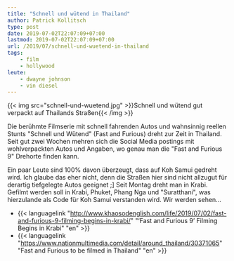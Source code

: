 ```yaml
---
title: "Schnell und wütend in Thailand"
author: Patrick Kollitsch
type: post
date: 2019-07-02T22:07:09+07:00
lastmod: 2019-07-02T22:07:09+07:00
url: /2019/07/schnell-und-wuetend-in-thailand
tags:
    - film
    - hollywood
leute:
    - dwayne johnson
    - vin diesel
---
```


{{< img src="schnell-und-wuetend.jpg" >}}Schnell und w&uuml;tend gut verpackt auf Thailands Stra&szlig;en{{< /img >}}

Die ber&uuml;hmte Filmserie mit schnell fahrenden Autos und wahnsinnig reellen Stunts "Schnell und W&uuml;tend" (Fast and Furious) dreht zur Zeit in Thailand. Seit gut zwei Wochen mehren sich die Social Media postings mit wohlverpackten Autos und Angaben, wo genau man die "Fast and Furious 9" Drehorte finden kann. 

Ein paar Leute sind 100% davon &uuml;berzeugt, dass auf Koh Samui gedreht wird. Ich glaube das eher nicht, denn die Stra&szlig;en hier sind nicht allzugut f&uuml;r derartig tiefgelegte Autos geeignet ;] Seit Montag dreht man in Krabi. Gefilmt werden soll in Krabi, Phuket, Phang Nga und "Suratthani", was hierzulande als Code f&uuml;r Koh Samui verstanden wird. Wir werden sehen...

- {{< languagelink "http://www.khaosodenglish.com/life/2019/07/02/fast-and-furious-9-filming-begins-in-krabi/" "‘Fast and Furious 9’ Filming Begins in Krabi" "en" >}}
- {{< languagelink "https://www.nationmultimedia.com/detail/around_thailand/30371065" "Fast and Furious to be filmed in Thailand" "en" >}}
